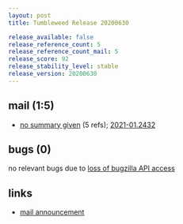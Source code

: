 ```yaml
---
layout: post
title: Tumbleweed Release 20200630

release_available: false
release_reference_count: 5
release_reference_count_mail: 5
release_score: 92
release_stability_level: stable
release_version: 20200630
---
```


## mail (1:5)

- [no summary given](https://lists.opensuse.org/opensuse-factory/2020-07/msg00011.html) (5 refs); [2021-01.2432](https://github.com/boombatower/tumbleweed-review/issues/10)

## bugs (0)

<!--more-->

no relevant bugs due to [loss of bugzilla API access](https://bugzilla.opensuse.org/show_bug.cgi?id=1157722)



## links

- [mail announcement](https://github.com/boombatower/tumbleweed-review/issues/10)
